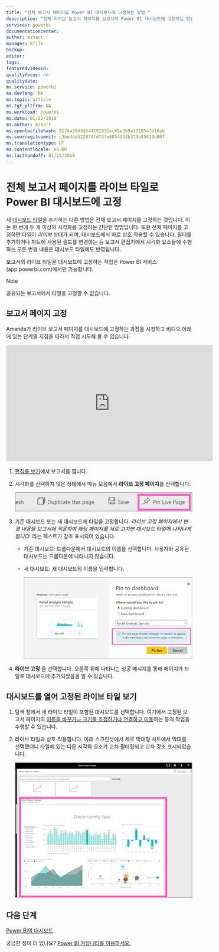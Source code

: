 ```yaml
---
title: "전체 보고서 페이지를 Power BI 대시보드에 고정하는 방법 "
description: "전체 라이브 보고서 페이지를 보고서의 Power BI 대시보드에 고정하는 방법에 대한 설명서입니다."
services: powerbi
documentationcenter: 
author: mihart
manager: kfile
backup: 
editor: 
tags: 
featuredvideoid: 
qualityfocus: no
qualitydate: 
ms.service: powerbi
ms.devlang: NA
ms.topic: article
ms.tgt_pltfrm: NA
ms.workload: powerbi
ms.date: 01/22/2018
ms.author: mihart
ms.openlocfilehash: 8174a3043d544191032ec65e3b9a1710547b18ab
ms.sourcegitcommit: c3be4de522874fd73fe6854333b379b85619b907
ms.translationtype: HT
ms.contentlocale: ko-KR
ms.lasthandoff: 01/24/2018
---
```

# <a name="pin-an-entire-report-page-as-a-live-tile-to-a-power-bi-dashboard"></a>전체 보고서 페이지를 라이브 타일로 Power BI 대시보드에 고정
새 [대시보드 타일](service-dashboard-tiles.md)을 추가하는 다른 방법은 전체 보고서 페이지를 고정하는 것입니다. 이는 한 번에 두 개 이상의 시각화를 고정하는 간단한 방법입니다.  또한 전체 페이지를 고정하면 타일이 *라이브* 상태가 되며, 대시보드에서 바로 상호 작용할 수 있습니다. 필터를 추가하거나 차트에 사용된 필드를 변경하는 등 보고서 편집기에서 시각화 요소들에 수행하는 모든 변경 내용은 대시보드 타일에도 반영됩니다.  

보고서의 라이브 타일을 대시보드에 고정하는 작업은 Power BI 서비스(app.powerbi.com)에서만 가능합니다.

> [!NOTE]
> 공유되는 보고서에서 타일을 고정할 수 없습니다.
> 
> 

## <a name="pin-a-report-page"></a>보고서 페이지 고정
Amanda가 라이브 보고서 페이지를 대시보드에 고정하는 과정을 시청하고 비디오 아래에 있는 단계별 지침을 따라서 직접 시도해 볼 수 있습니다.

<iframe width="560" height="315" src="https://www.youtube.com/embed/EzhfBpPboPA" frameborder="0" allowfullscreen></iframe>


1. [편집용 보기](service-interact-with-a-report-in-editing-view.md)에서 보고서를 엽니다.
2. 시각화를 선택하지 않은 상태에서 메뉴 모음에서 **라이브 고정 페이지**를 선택합니다.
   
   ![](media/service-dashboard-pin-live-tile-from-report/pbi-pin-live-page.png) 
3. 기존 대시보드 또는 새 대시보드에 타일을 고정합니다. *라이브 고정 페이지에서 변경 내용을 보고서에 적용하여 해당 페이지를 새로 고치면 대시보드 타일에 나타나게 됩니다.* 라는 텍스트가 강조 표시되어 있습니다.
   
   * 기존 대시보드: 드롭다운에서 대시보드의 이름을 선택합니다. 사용자와 공유된 대시보드는 드롭다운에 나타나지 않습니다.
   * 새 대시보드: 새 대시보드의 이름을 입력합니다.
     
     ![](media/service-dashboard-pin-live-tile-from-report/pbi-pin-live-page-dialog.png)
4. **라이브 고정** 을 선택합니다. 오른쪽 위에 나타나는 성공 메시지를 통해 페이지가 타일로 대시보드에 추가되었음을 알 수 있습니다.

## <a name="open-the-dashboard-to-see-the-pinned-live-tile"></a>대시보드를 열어 고정된 라이브 타일 보기
1. 탐색 창에서 새 라이브 타일이 포함된 대시보드를 선택합니다. 여기에서 고정된 보고서 페이지의 [이름을 바꾸거나 크기를 조정하거나 연결하고 이동](service-dashboard-edit-tile.md)하는 등의 작업을 수행할 수 있습니다.  
2. 라이브 타일과 상호 작용합니다.  아래 스크린샷에서 세로 막대형 차트에서 막대를 선택했더니 타일에 있는 다른 시각화 요소가 교차 필터링되고 교차 강조 표시되었습니다.
   
    ![](media/service-dashboard-pin-live-tile-from-report/pbi-live-tile.png)

## <a name="next-steps"></a>다음 단계
[Power BI의 대시보드](service-dashboards.md)

궁금한 점이 더 있나요? [Power BI 커뮤니티를 이용하세요.](http://community.powerbi.com/)

